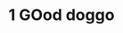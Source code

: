 ---
title: 1 GOod doggo
layout: dogs
permalink: /dogs/1/
published: true
isPublic_b: true

breed_txt: 1
image_img: /assets/site/images/1.jpg

categories_list: 
  - category_txt: Good Doggo
---